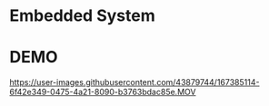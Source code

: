 # Embedded System


# DEMO
https://user-images.githubusercontent.com/43879744/167385114-6f42e349-0475-4a21-8090-b3763bdac85e.MOV

